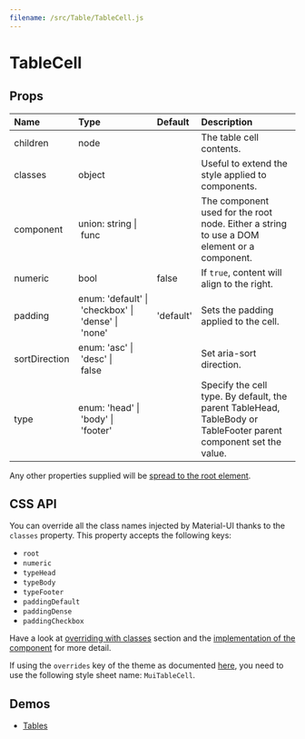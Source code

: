 ```yaml
---
filename: /src/Table/TableCell.js
---
```


<!--- This documentation is automatically generated, do not try to edit it. -->

# TableCell



## Props

| Name | Type | Default | Description |
|:-----|:-----|:--------|:------------|
| children | node |  | The table cell contents. |
| classes | object |  | Useful to extend the style applied to components. |
| component | union:&nbsp;string&nbsp;&#124;<br>&nbsp;func<br> |  | The component used for the root node. Either a string to use a DOM element or a component. |
| numeric | bool | false | If `true`, content will align to the right. |
| padding | enum:&nbsp;'default'&nbsp;&#124;<br>&nbsp;'checkbox'&nbsp;&#124;<br>&nbsp;'dense'&nbsp;&#124;<br>&nbsp;'none'<br> | 'default' | Sets the padding applied to the cell. |
| sortDirection | enum:&nbsp;'asc'&nbsp;&#124;<br>&nbsp;'desc'&nbsp;&#124;<br>&nbsp;false<br> |  | Set aria-sort direction. |
| type | enum:&nbsp;'head'&nbsp;&#124;<br>&nbsp;'body'&nbsp;&#124;<br>&nbsp;'footer'<br> |  | Specify the cell type. By default, the parent TableHead, TableBody or TableFooter parent component set the value. |

Any other properties supplied will be [spread to the root element](/guides/api#spread).

## CSS API

You can override all the class names injected by Material-UI thanks to the `classes` property.
This property accepts the following keys:
- `root`
- `numeric`
- `typeHead`
- `typeBody`
- `typeFooter`
- `paddingDefault`
- `paddingDense`
- `paddingCheckbox`

Have a look at [overriding with classes](/customization/overrides#overriding-with-classes) section
and the [implementation of the component](https://github.com/mui-org/material-ui/tree/v1-beta/src/Table/TableCell.js)
for more detail.

If using the `overrides` key of the theme as documented
[here](/customization/themes#customizing-all-instances-of-a-component-type),
you need to use the following style sheet name: `MuiTableCell`.

## Demos

- [Tables](/demos/tables)


